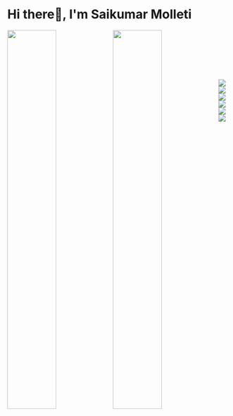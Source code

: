# Hi there👋, I'm Saikumar Molleti
<img align="left" width="47%" src="https://github-readme-stats.vercel.app/api?username=saikumarmolleti&show_icons=true&theme=radical"/>
<img align="left" width="47%" src="https://github-readme-stats.vercel.app/api/top-langs/?username=saikumarmolleti&layout=compact"/>
<br><br><br>
<br><br><br>
<img align="left" style="margin-top: 10px;" src="https://img.shields.io/badge/html5-%23E34F26.svg?style=for-the-badge&logo=html5&logoColor=white"/>
<img align="left" src="https://img.shields.io/badge/css3-%231572B6.svg?style=for-the-badge&logo=css3&logoColor=white"/>
<img align="left" src="https://img.shields.io/badge/javascript-%23323330.svg?style=for-the-badge&logo=javascript&logoColor=%23F7DF1E"/>
<img align="left" src="https://img.shields.io/badge/figma-%23F24E1E.svg?style=for-the-badge&logo=figma&logoColor=white"/>
<img align="left" src="https://img.shields.io/badge/Adobe%20XD-470137?style=for-the-badge&logo=Adobe%20XD&logoColor=#FF61F6"/>
<img align="left" src="https://img.shields.io/badge/java-%23ED8B00.svg?style=for-the-badge&logo=java&logoColor=white"/>


<!-- <img align="left" width="47%" src=""/>
<img align="left" width="47%" src=""/> -->
<!--
**saikumarmolleti/saikumarmolleti** is a ✨ _special_ ✨ repository because its `README.md` (this file) appears on your GitHub profile.

Here are some ideas to get you started:

- 🔭 I’m currently working on ...
- 🌱 I’m currently learning ...
- 👯 I’m looking to collaborate on ...
- 🤔 I’m looking for help with ...
- 💬 Ask me about ...
- 📫 How to reach me: ...
- 😄 Pronouns: ...
- ⚡ Fun fact: ...
-->
